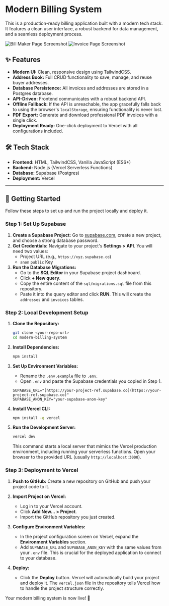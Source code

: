 # Modern Billing System

This is a production-ready billing application built with a modern tech stack. It features a clean user interface, a robust backend for data management, and a seamless deployment process.

![Bill Maker Page Screenshot](https://i.imgur.com/gK9qQ4n.png)
![Invoice Page Screenshot](https://i.imgur.com/GzB9pS9.png)

## ✨ Features

-   **Modern UI:** Clean, responsive design using TailwindCSS.
-   **Address Book:** Full CRUD functionality to save, manage, and reuse buyer addresses.
-   **Database Persistence:** All invoices and addresses are stored in a Postgres database.
-   **API-Driven:** Frontend communicates with a robust backend API.
-   **Offline Fallback:** If the API is unreachable, the app gracefully falls back to using the browser's `localStorage`, ensuring functionality is never lost.
-   **PDF Export:** Generate and download professional PDF invoices with a single click.
-   **Deployment Ready:** One-click deployment to Vercel with all configurations included.

## 🛠️ Tech Stack

-   **Frontend:** HTML, TailwindCSS, Vanilla JavaScript (ES6+)
-   **Backend:** Node.js (Vercel Serverless Functions)
-   **Database:** Supabase (Postgres)
-   **Deployment:** Vercel

---

## 🚀 Getting Started

Follow these steps to set up and run the project locally and deploy it.

### Step 1: Set Up Supabase

1.  **Create a Supabase Project:** Go to [supabase.com](https://supabase.com), create a new project, and choose a strong database password.
2.  **Get Credentials:** Navigate to your project's **Settings > API**. You will need two values:
    -   Project URL (e.g., `https://xyz.supabase.co`)
    -   `anon` `public` Key
3.  **Run the Database Migrations:**
    -   Go to the **SQL Editor** in your Supabase project dashboard.
    -   Click **+ New query**.
    -   Copy the entire content of the `sql/migrations.sql` file from this repository.
    -   Paste it into the query editor and click **RUN**. This will create the `addresses` and `invoices` tables.

### Step 2: Local Development Setup

1.  **Clone the Repository:**
    ```bash
    git clone <your-repo-url>
    cd modern-billing-system
    ```

2.  **Install Dependencies:**
    ```bash
    npm install
    ```

3.  **Set Up Environment Variables:**
    -   Rename the `.env.example` file to `.env`.
    -   Open `.env` and paste the Supabase credentials you copied in Step 1.
    ```
    SUPABASE_URL="[https://your-project-ref.supabase.co](https://your-project-ref.supabase.co)"
    SUPABASE_ANON_KEY="your-supabase-anon-key"
    ```

4.  **Install Vercel CLI:**
    ```bash
    npm install -g vercel
    ```

5.  **Run the Development Server:**
    ```bash
    vercel dev
    ```
    This command starts a local server that mimics the Vercel production environment, including running your serverless functions. Open your browser to the provided URL (usually `http://localhost:3000`).

### Step 3: Deployment to Vercel

1.  **Push to GitHub:** Create a new repository on GitHub and push your project code to it.

2.  **Import Project on Vercel:**
    -   Log in to your Vercel account.
    -   Click **Add New... > Project**.
    -   Import the GitHub repository you just created.

3.  **Configure Environment Variables:**
    -   In the project configuration screen on Vercel, expand the **Environment Variables** section.
    -   Add `SUPABASE_URL` and `SUPABASE_ANON_KEY` with the same values from your `.env` file. This is crucial for the deployed application to connect to your database.

4.  **Deploy:**
    -   Click the **Deploy** button. Vercel will automatically build your project and deploy it. The `vercel.json` file in the repository tells Vercel how to handle the project structure correctly.

Your modern billing system is now live! 🎉